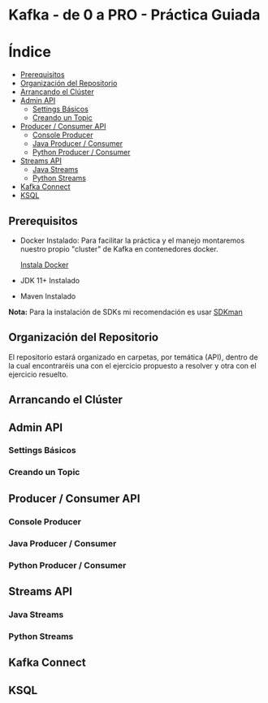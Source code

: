 Kafka - de 0 a PRO - Práctica Guiada
====================================

Índice
======

<!--ts-->

* [Prerequisitos](#prerequisitos)
* [Organización del Repositorio](#organizaci\xC3\xB3n-del-repositorio)
* [Arrancando el Clúster](#arrancando-el-cl\xC3\xBAster)
* [Admin API](#admin-api)
    * [Settings Básicos](#settings-b\xC3\xA1sicos)
    * [Creando un Topic](#creando-un-topic)
* [Producer / Consumer API](#producer--consumer-api)
    * [Console Producer](#console-producer)
    * [Java Producer / Consumer](#java-producer--consumer)
    * [Python Producer / Consumer](#python-producer--consumer)
* [Streams API](#streams-api)
    * [Java Streams](#java-streams)
    * [Python Streams](#python-streams)
* [Kafka Connect](#kafka-connect)
* [KSQL](#ksql)

<!-- Added by: ogomez, at: mar 29 dic 2020 20:10:47 CET -->

<!--te-->

## Prerequisitos

 * Docker Instalado: Para facilitar la práctica y el manejo montaremos nuestro propio "cluster" de Kafka en contenedores docker.
    
     [Instala Docker](https://docs.docker.com/get-docker/)
* JDK 11+ Instalado
* Maven Instalado

**Nota:** Para la instalación de SDKs mi recomendación es usar [SDKman](https://sdkman.io/)

## Organización del Repositorio

El repositorio estará organizado en carpetas, por temática (API), dentro de la cual encontraréis una con el ejercicio propuesto a resolver y otra con el ejercicio resuelto.

## Arrancando el Clúster
## Admin API
### Settings Básicos
### Creando un Topic
## Producer / Consumer API
### Console Producer
### Java Producer / Consumer
### Python Producer / Consumer
## Streams API
### Java Streams
### Python Streams
## Kafka Connect
## KSQL

